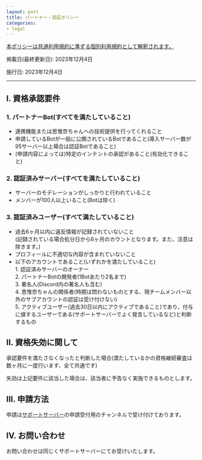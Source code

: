 ```yaml
---
layout: post
title: パートナー・認証ポリシー
categories:
- legal
---
```

<u>本ポリシーは<a href="{{site.url}}/legal/tos" class="a-orange">共通利用規約</a>に準ずる個別利用規約として解釈されます。</u>

掲載日(最終更新日): 2023年12月4日

施行日: 2023年12月4日

---

## I. 資格承認要件

### 1. パートナーBot(すべてを満たしていること)

- 連携機能または思惟奈ちゃんへの技術提供を行ってくれること
- 申請しているBotが一般に公開されているBotであること(導入サーバー数が95サーバー以上場合は認証Botであること)
- (申請内容によっては)特定のインテントの承認があること(有効化できること)

### 2. 認証済みサーバー(すべてを満たしていること)

- サーバーのモデレーションがしっかりと行われていること
- メンバーが100人以上いること(Botは除く)

### 3. 認証済みユーザー(すべて満たしていること)

- 過去6ヶ月以内に違反情報が記録されていないこと<br>(記録されている場合処分日から6ヶ月のカウントとなります。また、注意は除きます。)
- プロフィールに不適切な内容が含まれていないこと
- 以下のアカウントであること(いずれかを満たしていること)<br>1. 認証済みサーバーのオーナー<br>2. パートナーBotの開発者(1Botあたり2名まで)<br>3. 著名人(Discord内の著名人も含む)<br>4. 思惟奈ちゃんの関係者(時期は問わないものとする、現チームメンバー以外のサブアカウントの認証は受け付けない)<br>5. アクティブユーザー(過去30日以内にアクティブであること)であり、付与に値するユーザーである(サポートサーバーでよく発言しているなど)と判断するもの

## II. 資格失効に関して

承認要件を満たさなくなったと判断した場合(満たしているかの資格継続審査は数ヶ月に一度行います、全て共通です)

失効は上記要件に該当した場合は、該当者に予告なく実施できるものとします。

## III. 申請方法

申請は<a href="{{site.url}}/discord" class="a-orange">サポートサーバー</a>の申請受付用のチャンネルで受け付けております。

## IV. お問い合わせ

お問い合わせは同じくサポートサーバーにてお受けいたします。
